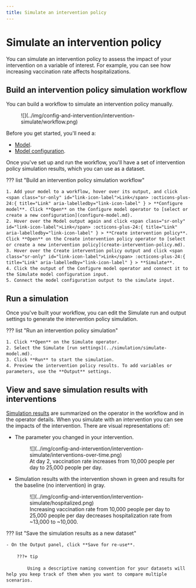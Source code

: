```yaml
---
title: Simulate an intervention policy
---
```


# Simulate an intervention policy

You can simulate an intervention policy to assess the impact of your intervention on a variable of interest. For example, you can see how increasing vaccination rate affects hospitalizations.

## Build an intervention policy simulation workflow

You can build a workflow to simulate an intervention policy manually. 

<figure markdown>![](../img/config-and-intervention/intervention-simulate/workflow.png)<figcaption markdown></figcaption></figure>

Before you get started, you'll need a:

- [Model](../modeling/index.md).
- [Model configuration](../config-and-intervention/configure-model.md).

Once you've set up and run the workflow, you'll have a set of intervention policy simulation results, which you can use as a dataset.

??? list "Build an intervention policy simulation workflow"

    1. Add your model to a workflow, hover over its output, and click <span class="sr-only" id="link-icon-label">Link</span> :octicons-plus-24:{ title="Link" aria-labelledby="link-icon-label" } > **Configure model**. Click **Open** on the Configure model operator to [select or create a new configuration](configure-model.md).
    2. Hover over the Model output again and click <span class="sr-only" id="link-icon-label">Link</span> :octicons-plus-24:{ title="Link" aria-labelledby="link-icon-label" } > **Create intervention policy**. Click **Open** on the Create intervention policy operator to [select or create a new intervention policy](create-intervention-policy.md).
    3. Hover over the Create intervention policy output and click <span class="sr-only" id="link-icon-label">Link</span> :octicons-plus-24:{ title="Link" aria-labelledby="link-icon-label" } > **Simulate**.
    4. Click the output of the Configure model operator and connect it to the Simulate model configuration input.
    5. Connect the model configuration output to the simulate input.

## Run a simulation

Once you've built your workflow, you can edit the Simulate run and output settings to generate the intervention policy simulation.

??? list "Run an intervention policy simulation"

    1. Click **Open** on the Simulate operator.
    2. Select the Simulate [run settings](../simulation/simulate-model.md).
    3. Click **Run** to start the simulation.
    4. Preview the intervention policy results. To add variables or parameters, use the **Output** settings. 

## View and save simulation results with interventions

[Simulation results](../simulation/simulate-model.md) are summarized on the operator in the workflow and in the operator details. When you simulate with an intervention you can see the impacts of the intervention. There are visual representations of:

  - The parameter you changed in your intervention. 
 
    <figure markdown>![](../img/config-and-intervention/intervention-simulate/interventions-over-time.png)<figcaption markdown>At day 2, vaccination rate increases from 10,000 people per day to 25,000 people per day.</figcaption></figure>
    
  - Simulation results with the intervention shown in green and results for the baseline (no intervention) in gray.
  
    <figure markdown>![](../img/config-and-intervention/intervention-simulate/hospitalized.png)<figcaption markdown>Increasing vaccination rate from 10,000 people per day to 25,000 people per day decreases hospitalization rate from ~13,000 to ~10,000.</figcaption></figure>

??? list "Save the simulation results as a new dataset"

    - On the Output panel, click **Save for re-use**.
    
        ???+ tip

            Using a descriptive naming convention for your datasets will help you keep track of them when you want to compare multiple scenarios.